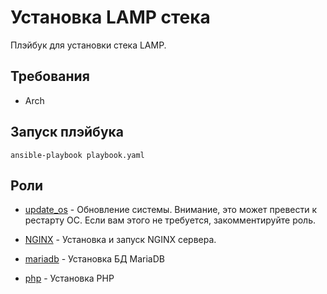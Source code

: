 Установка LAMP стека
====================

Плэйбук для установки стека LAMP.

Требования
------------

- Arch

Запуск плэйбука
----------------

    ansible-playbook playbook.yaml

Роли
----

- [update_os](./roles/update_os/) - Обновление системы. Внимание, это может превести к рестарту ОС. Если вам этого не требуется, закомментируйте роль.

- [NGINX](./roles/nginx/) - Установка и запуск NGINX сервера.

- [mariadb](./roles/mariadb/) - Установка БД MariaDB

- [php](./roles/php/) - Установка PHP